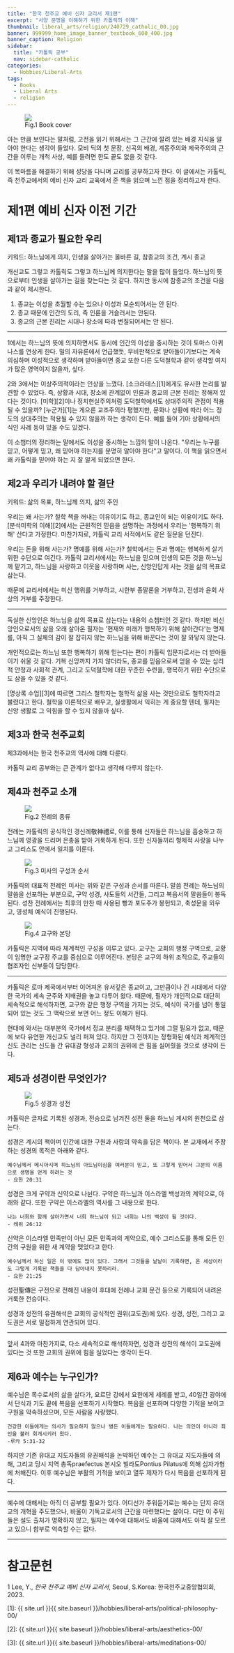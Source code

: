 ```yaml
---
title: "한국 천주교 예비 신자 교리서 제1편"
excerpt: "서양 문명을 이해하기 위한 카톨릭의 이해"
thumbnail: liberal_arts/religion/240729_catholic_00.jpg
banner: 999999_home_image_banner_textbook_600_400.jpg
banner_caption: Religion
sidebar:
  title: "카톨릭 공부"
  nav: sidebar-catholic
categories:
  - Hobbies/Liberal-Arts
tags:
  - Books
  - Liberal Arts
  - religion
---
```


<figure style="width: 33%" class="align-center">
  <a href="{{ site.url }}{{ site.baseurl }}/assets/images/liberal_arts/religion/240729_catholic_00.jpg">
  <img src="{{ site.url }}{{ site.baseurl }}/assets/images/liberal_arts/religion/240729_catholic_00.jpg">
  </a>
  <figcaption>
  Fig.1 Book cover
  </figcaption>
</figure>

아는 만큼 보인다는 말처럼, 고전을 읽기 위해서는 그 근간에 깔려 있는 배경 지식을 알아야 한다는 생각이 들었다. 모비 딕의 첫 문장, 신곡의 배경, 계몽주의와 제국주의의 근간을 이루는 개척 사상, 예를 들려면 한도 끝도 없을 것 같다.

이 목마름을 해결하기 위해 성당을 다니며 교리를 공부하고자 한다. 이 글에서는 카톨릭, 즉 천주교에서의 예비 신자 교리 교육에서 준 책을 읽으며 느낀 점을 정리하고자 한다.

# 제1편 예비 신자 이전 기간
## 제1과 종교가 필요한 우리

키워드: 하느님에게 의지, 인생을 살아가는 올바른 길, 참종교의 조건, 계시 종교

개신교도 그렇고 카톨릭도 그렇고 하느님께 의지한다는 말을 많이 들었다. 하느님의 뜻으로부터 인생을 살아가는 길을 찾는다는 것 같다. 하지만 동시에 참종교의 조건을 다음과 같이 제시한다.

1. 종교는 이성을 초월할 수는 있으나 이성과 모순되어서는 안 된다.
2. 종교 때문에 인간의 도리, 즉 인륜을 거슬러서는 안된다.
3. 종교의 근본 진리는 시대나 장소에 따라 변질되어서는 안 된다.

---

1에서는 하느님의 뜻에 의지하면서도 동시에 인간의 이성을 중시하는 것이 토마스 아퀴나스를 연상케 한다. 밀의 자유론에서 언급했듯, 무비판적으로 받아들이기보다는 계속 의심하며 이성적으로 생각하며 받아들이면 종교 또한 다른 도덕철학과 같이 생각할 여지가 많은 영역이지 않을까, 싶다.

2와 3에서는 이상주의적이라는 인상을 느꼈다. [소크라테스][1]에게도 유사한 논리를 발견할 수 있었다. 즉, 상황과 시대, 장소에 관계없이 인륜과 종교의 근본 진리는 정해져 있다는 것이다. [미학][2]이나 정치현실주의처럼 도덕철학에서도 상대주의적 관점이 적용될 수 있을까? [누군가][1]는 게으른 교조주의라 평했지만, 문화나 상황에 따라 어느 정도의 상대주의는 적용될 수 있지 않을까 하는 생각이 든다. 예를 들어 기아 상황에서의 식인 사례 등이 있을 수도 있겠다.

이 소챕터의 정리하는 말에서도 이성을 중시하는 느낌의 말이 나온다. "우리는 누구를 믿고, 어떻게 믿고, 왜 믿어야 하는지를 분명히 알아야 한다"고 말이다. 이 책을 읽으면서 왜 카톨릭을 믿어야 하는 지 잘 알게 되었으면 한다.

## 제2과 우리가 내려야 할 결단

키워드: 삶의 목표, 하느님께 의지, 삶의 주인

우리는 왜 사는가? 철학 책을 꺼내는 이유이기도 하고, 종교인이 되는 이유이기도 하다. [분석미학의 이해][2]에서는 근원적인 믿음을 설명하는 과정에서 우리는 '행복하기 위해' 산다고 가정한다. 마찬가지로, 카톨릭 교리 서적에서도 같은 질문을 던진다.

우리는 돈을 위해 사는가? 명예를 위해 사는가? 철학에서는 돈과 명예는 행복하게 살기 위한 수단으로 여긴다. 카톨릭 교리서에서는 하느님을 믿으며 인생의 모든 것을 하느님께 맡기고, 하느님을 사랑하고 이웃을 사랑하며 사는, 신앙인답게 사는 것을 삶의 목표로 삼는다.

때문에 교리서에서는 미신 행위를 거부하고, 시한부 종말론을 거부하고, 전생과 윤회 사상의 거부를 주장한다.

---

독실한 신앙인은 하느님을 삶의 목표로 삼는다는 내용의 소챕터인 것 같다. 하지만 비신앙인으로서의 삶을 오래 살아온 필자는 '현재와 미래가 행복하기 위해 살아간다'는 명제를, 아직 그 실체의 감이 잘 잡히지 않는 하느님을 위해 바꾼다는 것이 잘 와닿지 않는다.

개인적으로는 하느님 또한 행복하기 위해 믿는다는 편이 카톨릭 입문자로서는 더 받아들이기 쉬울 것 같다. 기복 신앙까지 가지 않더라도, 종교를 믿음으로써 얻을 수 있는 심리적 안정과 사회적 관계, 그리고 도덕철학에 대한 꾸준한 수련을, 행복하기 위한 수단으로도 삼을 수 있을 것 같다.

[명상록 수업][3]에 따르면 그리스 철학자는 철학적 삶을 사는 것만으로도 철학자라고 불렸다고 한다. 철학을 이론적으로 배우고, 실생활에서 익히는 게 중요할 텐데, 필자는 신앙 생활로 그 익힘을 할 수 있지 않을까 싶다.

## 제3과 한국 천주교회

제3과에서는 한국 천주교의 역사에 대해 다룬다.

카톨릭 교리 공부와는 큰 관계가 없다고 생각해 다루지 않는다.

## 제4과 천주교 소개

<figure style="width: 50%" class="align-center">
  <a href="{{ site.url }}{{ site.baseurl }}/assets/images/liberal_arts/religion/240731_00.jpg">
  <img src="{{ site.url }}{{ site.baseurl }}/assets/images/liberal_arts/religion/240731_00.jpg">
  </a>
  <figcaption>
  Fig.2 전례의 종류
  </figcaption>
</figure>

전례는 카톨릭의 공식적인 경신례敬神禮로, 이를 통해 신자들은 하느님을 흠숭하고 하느님께 영광을 드리며 은총을 받아 거룩하게 된다. 또한 신자들끼리 형제적 사랑을 나누고 그리스도 안에서 일치를 이룬다.

<figure style="width: 80%" class="align-center">
  <a href="{{ site.url }}{{ site.baseurl }}/assets/images/liberal_arts/religion/240731_01.jpg">
  <img src="{{ site.url }}{{ site.baseurl }}/assets/images/liberal_arts/religion/240731_01.jpg">
  </a>
  <figcaption>
  Fig.3 미사의 구성과 순서
  </figcaption>
</figure>

카톨릭의 대표적 전례인 미사는 위와 같은 구성과 순서를 따른다. 말씀 전례는 하느님의 말씀을 선포하는 부분으로, 구약 성경, 사도들의 서간들, 그리고 복음서의 말씀들이 봉독된다. 성찬 전례에서는 최후의 만찬 때 사용된 빵과 포도주가 봉헌되고, 축성문을 외우고, 영성체 예식이 진행된다.

<figure style="width: 50%" class="align-center">
  <a href="{{ site.url }}{{ site.baseurl }}/assets/images/liberal_arts/religion/240731_02.jpg">
  <img src="{{ site.url }}{{ site.baseurl }}/assets/images/liberal_arts/religion/240731_02.jpg">
  </a>
  <figcaption>
  Fig.4 교구와 본당
  </figcaption>
</figure>

카톨릭은 지역에 따라 체계적인 구성을 이루고 있다. 교구는 교회의 행정 구역으로, 교황이 임명한 교구장 주교를 중심으로 이루어진다. 본당은 교구의 하위 조직으로, 주교들의 협조자인 신부들이 담당한다.

---

카톨릭은 로마 제국에서부터 이어져온 유서깊은 종교이고, 그만큼이나 긴 시대에서 다양한 국가의 세속 군주와 지배권을 놓고 다투어 왔다. 때문에, 필자가 개인적으로 대단히 세속적으로 해석하자면, 교구와 같은 행정 구역을 가지는 것도, 예식이 국가를 넘어 통일되어 있는 것도 그 맥락으로 보면 어느 정도 이해가 된다.

현대에 와서는 대부분의 국가에서 정교 분리를 채택하고 있기에 그럴 필요가 없고, 때문에 보다 유연한 개신교도 널리 퍼져 있다. 하지만 그 전까지는 정형화된 예식과 체계적인 신도 관리는 신도들 간 유대감 형성과 교회의 권위에 큰 힘을 실어줬을 것으로 생각이 든다.

## 제5과 성경이란 무엇인가?

<figure style="width: 70%" class="align-center">
  <a href="{{ site.url }}{{ site.baseurl }}/assets/images/liberal_arts/religion/240731_03.jpg">
  <img src="{{ site.url }}{{ site.baseurl }}/assets/images/liberal_arts/religion/240731_03.jpg">
  </a>
  <figcaption>
  Fig.5 성경과 성전
  </figcaption>
</figure>

카톨릭은 글자로 기록된 성경과, 전승으로 남겨진 성전 둘을 하느님 계시의 원천으로 삼는다.

성경은 계시의 책이며 인간에 대한 구원과 사랑의 약속을 담은 책이다. 본 교재에서 주장하는 성경의 목적은 아래와 같다.

    예수님께서 메시아시며 하느님의 아드님이심을 여러분이 믿고, 또 그렇게 믿어서 그분의 이름으로 생명을 얻게 하려는 것
    - 요한 20:31

성경은 크게 구약과 신약으로 나뉜다. 구약은 하느님과 이스라엘 백성과의 계약으로, 아래와 같다. 또한 구약은 이스라엘의 역사를 그 내용으로 한다.

    나는 너희와 함께 살아가면서 너희 하느님이 되고 너희는 나의 백성이 될 것이다.
    - 레위 26:12

신약은 이스라엘 민족만이 아닌 모든 민족과의 계약으로, 예수 그리스도를 통해 모든 인간의 구원을 위한 새 계약을 맺었다고 한다.

    예수님께서 하신 일은 이 밖에도 많이 있다. 그래서 그것들을 낱낱이 기록하면, 온 세상이라도 그렇게 기록된 책들을 다 담아내지 못하리라.
    - 요한 21:25

성전聖傳은 구전으로 전해진 내용이 후대에 전례나 교회 문건 등으로 기록되어 내려온 거룩한 전승이다.

성경과 성전의 유권해석은 교회의 공식적인 권위(교도권)에 있다. 성경, 성전, 그리고 교도권은 서로 밀접하게 연관되어 있다.

---

앞서 4과와 마찬가지로, 다소 세속적으로 해석하자면, 성경과 성전의 해석이 교도권에 있다는 것 또한 교회의 권위에 힘을 실었다는 생각이 든다.

## 제6과 예수는 누구인가?

예수님은 목수로서의 삶을 살다가, 요르단 강에서 요한에게 세례를 받고, 40일간 광야에서 단식과 기도 끝에 복음을 선포하기 시작했다. 복음을 선포하며 다양한 기적을 보이고 구원을 약속하셨으며, 모든 사람을 사랑했다.

    건강한 이들에게는 의사가 필요하지 않으나 병든 이들에게는 필요하다. 나는 의인이 아니라 죄인을 불러 회개시키러 왔다.
    -루카 5:31-32

하지만 기존 유대교 지도자들의 유권해석을 논박하던 예수는 그 유대교 지도자들에 의해, 그리고 당시 지역 총독praefectus 본시오 빌라도Pontius Pilatus에 의해 십자가형에 처해진다. 이후 예수님은 부활의 기적을 보이고 열두 제자가 다시 복음을 선포하게 된다.

---

예수에 대해서는 아직 더 공부할 필요가 있다. 어디선가 주워듣기로는 예수는 단지 유대교의 개혁을 주도했으나, 바울이 기독교로서의 근간을 마련했다는 설이다. 다만 이 주워들은 설도 출처가 명확하지 않고, 필자는 예수에 대해서도 바울에 대해서도 아직 잘 모르고 있으니 함부로 억측할 수는 없다.

---

# 참고문헌

1 Lee, Y., *한국 천주교 예비 신자 교리서*, Seoul, S.Korea: 한국천주교중앙협의회, 2023.

[1]: {{ site.url }}{{ site.baseurl }}/hobbies/liberal-arts/political-philosophy-00/

[2]: {{ site.url }}{{ site.baseurl }}/hobbies/liberal-arts/aesthetics-00/

[3]: {{ site.url }}{{ site.baseurl }}/hobbies/liberal-arts/meditations-00/